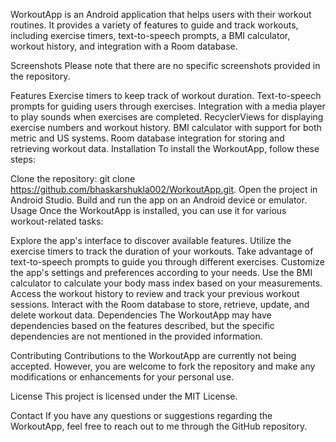WorkoutApp is an Android application that helps users with their workout routines. It provides a variety of features to guide and track workouts, including exercise timers, text-to-speech prompts, a BMI calculator, workout history, and integration with a Room database.

Screenshots
Please note that there are no specific screenshots provided in the repository.

Features
Exercise timers to keep track of workout duration.
Text-to-speech prompts for guiding users through exercises.
Integration with a media player to play sounds when exercises are completed.
RecyclerViews for displaying exercise numbers and workout history.
BMI calculator with support for both metric and US systems.
Room database integration for storing and retrieving workout data.
Installation
To install the WorkoutApp, follow these steps:

Clone the repository: git clone https://github.com/bhaskarshukla002/WorkoutApp.git.
Open the project in Android Studio.
Build and run the app on an Android device or emulator.
Usage
Once the WorkoutApp is installed, you can use it for various workout-related tasks:

Explore the app's interface to discover available features.
Utilize the exercise timers to track the duration of your workouts.
Take advantage of text-to-speech prompts to guide you through different exercises.
Customize the app's settings and preferences according to your needs.
Use the BMI calculator to calculate your body mass index based on your measurements.
Access the workout history to review and track your previous workout sessions.
Interact with the Room database to store, retrieve, update, and delete workout data.
Dependencies
The WorkoutApp may have dependencies based on the features described, but the specific dependencies are not mentioned in the provided information.

Contributing
Contributions to the WorkoutApp are currently not being accepted. However, you are welcome to fork the repository and make any modifications or enhancements for your personal use.

License
This project is licensed under the MIT License.

Contact
If you have any questions or suggestions regarding the WorkoutApp, feel free to reach out to me through the GitHub repository.
